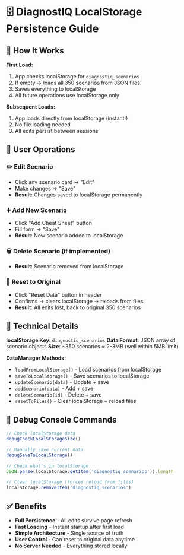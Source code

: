 # 🗄️ DiagnostIQ LocalStorage Persistence Guide

## 🎯 How It Works

**First Load:**
1. App checks localStorage for `diagnostiq_scenarios`
2. If empty → loads all 350 scenarios from JSON files
3. Saves everything to localStorage
4. All future operations use localStorage only

**Subsequent Loads:**
1. App loads directly from localStorage (instant!)
2. No file loading needed
3. All edits persist between sessions

## 🔧 User Operations

### ✏️ **Edit Scenario**
- Click any scenario card → "Edit"
- Make changes → "Save"
- **Result**: Changes saved to localStorage permanently

### ➕ **Add New Scenario**
- Click "Add Cheat Sheet" button
- Fill form → "Save"
- **Result**: New scenario added to localStorage

### 🗑️ **Delete Scenario** (if implemented)
- **Result**: Scenario removed from localStorage

### 🔄 **Reset to Original**
- Click "Reset Data" button in header
- Confirms → clears localStorage → reloads from files
- **Result**: All edits lost, back to original 350 scenarios

## 💾 Technical Details

**localStorage Key**: `diagnostiq_scenarios`
**Data Format**: JSON array of scenario objects
**Size**: ~350 scenarios ≈ 2-3MB (well within 5MB limit)

**DataManager Methods:**
- `loadFromLocalStorage()` - Load scenarios from localStorage
- `saveToLocalStorage()` - Save scenarios to localStorage
- `updateScenario(data)` - Update + save
- `addScenario(data)` - Add + save
- `deleteScenario(id)` - Delete + save
- `resetToFiles()` - Clear localStorage + reload files

## 🧪 Debug Console Commands

```javascript
// Check localStorage data
debugCheckLocalStorageSize()

// Manually save current data
debugSaveToLocalStorage()

// Check what's in localStorage
JSON.parse(localStorage.getItem('diagnostiq_scenarios')).length

// Clear localStorage (forces reload from files)
localStorage.removeItem('diagnostiq_scenarios')
```

## ✅ Benefits

- **Full Persistence** - All edits survive page refresh
- **Fast Loading** - Instant startup after first load
- **Simple Architecture** - Single source of truth
- **User Control** - Can reset to original data anytime
- **No Server Needed** - Everything stored locally
